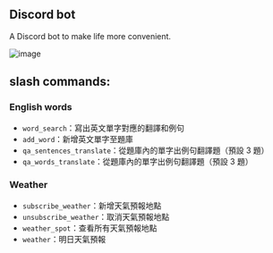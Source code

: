 ## Discord bot
A Discord bot to make life more convenient.

![image](https://github.com/user-attachments/assets/ca409856-3151-4e4a-89ac-345ac48c421e)

## slash commands:

### English words
- `word_search`：寫出英文單字對應的翻譯和例句
- `add_word`：新增英文單字至題庫
- `qa_sentences_translate`：從題庫內的單字出例句翻譯題（預設 3 題）
- `qa_words_translate`：從題庫內的單字出例句翻譯題（預設 3 題）

### Weather
- `subscribe_weather`：新增天氣預報地點
- `unsubscribe_weather`：取消天氣預報地點
- `weather_spot`：查看所有天氣預報地點
- `weather`：明日天氣預報
